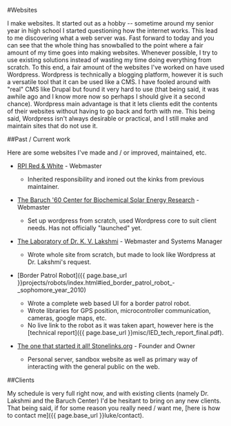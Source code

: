 #Websites

I make websites. It started out as a hobby -- sometime around my senior year in high school I started questioning how the internet works. This lead to me discovering what a web server was. Fast forward to today and you can see that the whole thing has snowballed to the point where a fair amount of my time goes into making websites. Whenever possible, I try to use existing solutions instead of wasting my time doing everything from scratch. To this end, a fair amount of the websites I've worked on have used Wordpress. Wordpress is technically a blogging platform, however it is such a versatile tool that it can be used like a CMS. I have fooled around with "real" CMS like Drupal but found it very hard to use (that being said, it was awhile ago and I know more now so perhaps I should give it a second chance). Wordpress main advantage is that it lets clients edit the contents of their websites without having to go back and forth with me. This being said, Wordpress isn't always desirable or practical, and I still make and maintain sites that do not use it.

##Past / Current work

Here are some websites I've made and / or improved, maintained, etc.

- [RPI Red & White](http://redandwhite.alumni.rpi.edu) - Webmaster
    - Inherited responsibility and ironed out the kinks from previous maintainer.

- [The Baruch '60 Center for Biochemical Solar Energy Research](http://http://baruch60center.org/) - Webmaster
    - Set up wordpress from scratch, used Wordpress core to suit client needs. Has not officially "launched" yet.

- [The Laboratory of Dr. K. V. Lakshmi](http://baruch60center.org/group/) - Webmaster and Systems Manager
    - Wrote whole site from scratch, but made to look like Wordpress at Dr. Lakshmi's request.

- [Border Patrol Robot]({{ page.base_url }}projects/robots/index.html#ied_border_patrol_robot_-_sophomore_year_2010)
    - Wrote a complete web based UI for a border patrol robot.
    - Wrote libraries for GPS position, microcontroller communication, cameras, google maps, etc.
    - No live link to the robot as it was taken apart, however here is the [technical report]({{ page.base_url }}misc/IED_tech_report_final.pdf).

- [The one that started it all! Stonelinks.org](http://stonelinks.org) - Founder and Owner
    - Personal server, sandbox website as well as primary way of interacting with the general public on the web.

##Clients

My schedule is very full right now, and with existing clients (namely Dr. Lakshmi and the Baruch Center) I'd be hesitant to bring on any new clients. That being said, if for some reason you really need / want me, [here is how to contact me]({{ page.base_url }}luke/contact).

